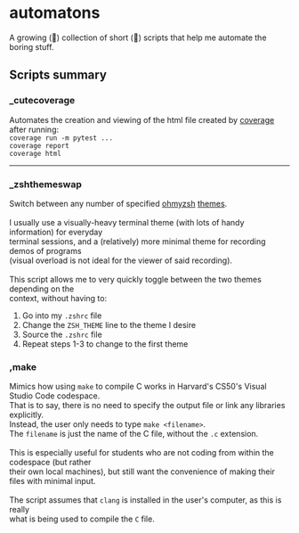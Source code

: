# automatons
A growing (🤞) collection of short (🤞) scripts that help me automate the boring stuff.

## Scripts summary

### _cutecoverage 
Automates the creation and viewing of the html file created by [coverage](https://coverage.readthedocs.io/) after running:
\
`coverage run -m pytest ...`
\
`coverage report`
\
`coverage html`

---

### _zshthemeswap
Switch between any number of specified [ohmyzsh](https://github.com/ohmyzsh/ohmyzsh) [themes](https://github.com/ohmyzsh/ohmyzsh/wiki/Themes).
\
\
I usually use a visually-heavy terminal theme (with lots of handy information) for everyday
\
terminal sessions, and a (relatively) more minimal theme for recording demos of programs
\
(visual overload is not ideal for the viewer of said recording).
\
\
This script allows me to very quickly toggle between the two themes depending on the
\
context, without having to:
1. Go into my `.zshrc` file
2. Change the `ZSH_THEME` line to the theme I desire
3. Source the `.zshrc` file
4. Repeat steps 1-3 to change to the first theme

### ,make
Mimics how using `make` to compile C works in Harvard's CS50's Visual Studio Code codespace.
\
That is to say, there is no need to specify the output file or link any libraries explicitly.
\
Instead, the user only needs to type `make <filename>`. 
\
The `filename` is just the name of the C file, without the `.c` extension.
\
\
This is especially useful for students who are not coding from within the codespace (but rather
\
their own local machines), but still want the convenience of making their files with minimal input.
\
\
The script assumes that `clang` is installed in the user's computer, as this is really
\
what is being used to compile the `C` file.

